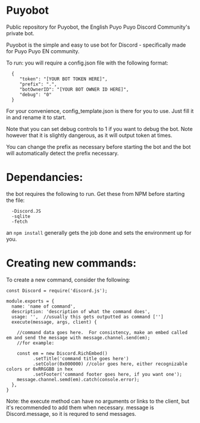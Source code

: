 # Puyobot

Public repository for Puyobot, the English Puyo Puyo Discord Community's private bot.

Puyobot is the simple and easy to use bot for Discord - specifically made for Puyo Puyo EN community.

To run: you will require a config.json file with the following format:
```
  {
     "token": "[YOUR BOT TOKEN HERE]",
     "prefix": ".",
     "botOwnerID": "[YOUR BOT OWNER ID HERE]",
     "debug": "0"
  }
```

For your convenience, config_template.json is there for you to use.  Just fill it in and rename it to start.

Note that you can set debug controls to 1 if you want to debug the bot.  Note however that it is slightly dangerous, as it will output token at times.

You can change the prefix as necessary before starting the bot and the bot will automatically detect the prefix necessary.

# Dependancies:

the bot requires the following to run.  Get these from NPM before starting the file:

      -Discord.JS
      -sqlite
      -fetch

an `npm install` generally gets the job done and sets the environment up for you.

# Creating new commands:

To create a new command, consider the following:

```
const Discord = require('discord.js');

module.exports = {
  name: 'name of command',
  description: 'description of what the command does',
  usage: '',  //usually this gets outputted as command ['']
  execute(message, args, client) {

    //command data goes here.  For consistency, make an embed called em and send the message with message.channel.send(em);
    //for example:

    const em = new Discord.RichEmbed()
          .setTitle('command title goes here')
          .setColor(0x000000) //color goes here, either recognizable colors or 0xRRGGBB in hex
          .setFooter('command footer goes here, if you want one');
    message.channel.semd(em).catch(console.error);
  },
}
```

Note: the execute method can have no arguments or links to the client, but it's recommended to add them when necessary.  message is Discord.message, so it is requred to send messages.
